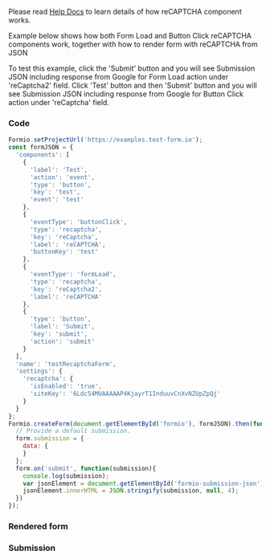 Please read <a href="https://help.form.io/userguide/form-components/#recaptcha" target="_blank">Help Docs</a> to learn details of how reCAPTCHA component works.

Example below shows how both Form Load and Button Click reCAPTCHA components work, together with how to render form with reCAPTCHA from JSON

To test this example, click the 'Submit' button and you will see Submission JSON including response from Google for Form Load action under 'reCaptcha2' field. Click 'Test' button and then 'Submit' button and you will see Submission JSON including response from Google for Button Click action under 'reCaptcha' field.

### Code

```javascript
Formio.setProjectUrl('https://examples.test-form.io');
const formJSON = {
  'components': [
    {
      'label': 'Test',
      'action': 'event',
      'type': 'button',
      'key': 'test',
      'event': 'test'
    },
    {
      'eventType': 'buttonClick',
      'type': 'recaptcha',
      'key': 'reCaptcha',
      'label': 'reCAPTCHA',
      'buttonKey': 'test'
    },
    {
      'eventType': 'formLoad',
      'type': 'recaptcha',
      'key': 'reCaptcha2',
      'label': 'reCAPTCHA'
    },
    {
      'type': 'button',
      'label': 'Submit',
      'key': 'submit',
      'action': 'submit'
    }
  ],
  'name': 'testRecaptchaForm',
  'settings': {
    'recaptcha': {
      'isEnabled': 'true',
      'siteKey': '6Ldc54MUAAAAAP4KjayrT1InduuvCnXvNZUpZpQj'
    }
  }
};
Formio.createForm(document.getElementById('formio'), formJSON).then(function(form) {
  // Provide a default submission.
  form.submission = {
    data: {
    }
  };
  form.on('submit', function(submission){
    console.log(submission);
    var jsonElement = document.getElementById('formio-submission-json');
    jsonElement.innerHTML = JSON.stringify(submission, null, 4);
  })
});
````

### Rendered form
<div class='card card-body bg-light'>
  <div id='formio'></div>
</div>

### Submission 
<div class='card card-body bg-light'>
  <pre id='formio-submission-json'></pre>
</div>
<script type='text/javascript'>
window.addEventListener('load', function() {
Formio.setProjectUrl('https://examples.test-form.io');
const formJSON = {
  'components': [
    {
      'label': 'Test',
      'action': 'event',
      'type': 'button',
      'key': 'test',
      'event': 'test'
    },
    {
      'eventType': 'buttonClick',
      'type': 'recaptcha',
      'key': 'reCaptcha',
      'label': 'reCAPTCHA',
      'buttonKey': 'test'
    },
    {
      'eventType': 'formLoad',
      'type': 'recaptcha',
      'key': 'reCaptcha2',
      'label': 'reCAPTCHA'
    },
    {
      'type': 'button',
      'label': 'Submit',
      'key': 'submit',
      'action': 'submit'
    }
  ],
  'name': 'testRecaptchaForm',
  'settings': {
    'recaptcha': {
      'isEnabled': 'true',
      'siteKey': '6Ldc54MUAAAAAP4KjayrT1InduuvCnXvNZUpZpQj'
    }
  }
};
Formio.createForm(document.getElementById('formio'), formJSON).then(function(form) {
  // Provide a default submission.
  form.submission = {
    data: {
    }
  };
  form.on('submit', function(submission){
    console.log(submission);
    var jsonElement = document.getElementById('formio-submission-json');
    jsonElement.innerHTML = JSON.stringify(submission, null, 4);
  })
});
});
</script>
